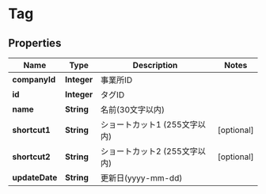 

# Tag


## Properties

Name | Type | Description | Notes
------------ | ------------- | ------------- | -------------
**companyId** | **Integer** | 事業所ID | 
**id** | **Integer** | タグID | 
**name** | **String** | 名前(30文字以内) | 
**shortcut1** | **String** | ショートカット1 (255文字以内) |  [optional]
**shortcut2** | **String** | ショートカット2 (255文字以内) |  [optional]
**updateDate** | **String** | 更新日(yyyy-mm-dd) | 



